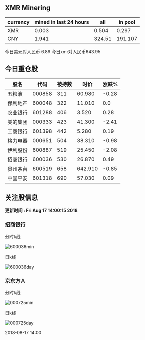 ## XMR Minering

|currency|mined in last 24 hours|all|in pool|
|---|---|---|---|
|XMR|0.003|0.504|0.297|
|CNY|1.941|324.51|191.107|

今日美元对人民币 6.89	今日xmr对人民币643.95


## 今日重仓股 

|股名|代码|被持数|时价|涨跌%|
|---|---|---|---|---|
|五粮液|000858|311|60.980|-0.28|
|保利地产|600048|322|11.010|0.0|
|农业银行|601288|406|3.520|0.28|
|美的集团|000333|423|41.300|-2.41|
|工商银行|601398|442|5.280|0.19|
|格力电器|000651|504|38.310|-0.98|
|伊利股份|600887|519|25.450|-2.08|
|招商银行|600036|530|26.870|0.49|
|贵州茅台|600519|658|642.910|-0.85|
|中国平安|601318|690|57.030|0.09|

## 关注股信息
**更新时间 : Fri Aug 17 14:00:15 2018**
### 招商银行 
分时k线

![600036min](http://image.sinajs.cn/newchart/min/n/sh600036.gif)

日k线

![600036day](http://image.sinajs.cn/newchart/daily/n/sh600036.gif)

### 京东方Ａ 
分时k线

![000725min](http://image.sinajs.cn/newchart/min/n/sz000725.gif)

日k线

![000725day](http://image.sinajs.cn/newchart/daily/n/sz000725.gif)

2018-08-17 14:00